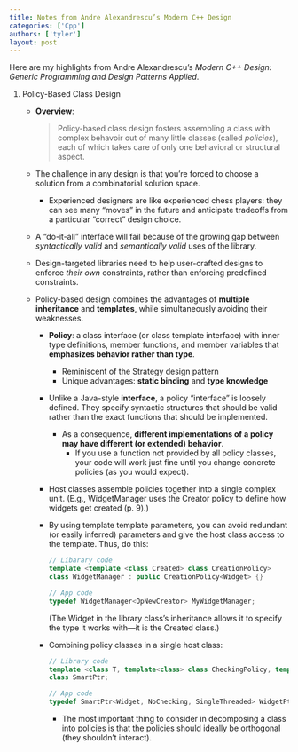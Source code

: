 ```yaml
---
title: Notes from Andre Alexandrescu’s Modern C++ Design
categories: ['Cpp']
authors: ['tyler']
layout: post
---
```


Here are my highlights from Andre Alexandrescu’s _Modern C++ Design: Generic Programming and Design Patterns Applied_.

1.  Policy-Based Class Design
    *   **Overview**:  
        
        > Policy-based class design fosters assembling a class with complex behavoir out of many little classes (called _policies_), each of which takes care of only one behavioral or structural aspect.
        
    *   The challenge in any design is that you’re forced to choose a solution from a combinatorial solution space.
        *   Experienced designers are like experienced chess players: they can see many “moves” in the future and anticipate tradeoffs from a particular “correct” design choice.
    *   A “do-it-all” interface will fail because of the growing gap between _syntactically valid_ and _semantically valid_ uses of the library.
    *   Design-targeted libraries need to help user-crafted designs to enforce _their own_ constraints, rather than enforcing predefined constraints.
    *   Policy-based design combines the advantages of **multiple inheritance** and **templates**, while simultaneously avoiding their weaknesses.
        *   **Policy**: a class interface (or class template interface) with inner type definitions, member functions, and member variables that **emphasizes behavior rather than type**.
            *   Reminiscent of the Strategy design pattern
            *   Unique advantages: **static binding** and **type knowledge**
        *   Unlike a Java-style **interface**, a policy “interface” is loosely defined. They specify syntactic structures that should be valid rather than the exact functions that should be implemented.
            *   As a consequence, **different implementations of a policy may have different (or extended) behavior**.
                *   If you use a function not provided by all policy classes, your code will work just fine until you change concrete policies (as you would expect).
        *   Host classes assemble policies together into a single complex unit. (E.g., WidgetManager uses the Creator policy to define how widgets get created (p. 9).)
        *   By using template template parameters, you can avoid redundant (or easily inferred) parameters and give the host class access to the template. Thus, do this:
            
            ```cpp
            // Libarary code
            template <template <class Created> class CreationPolicy>
            class WidgetManager : public CreationPolicy<Widget> {}
        
            // App code
            typedef WidgetManager<OpNewCreator> MyWidgetManager;
            ```
                
            
            (The Widget in the library class’s inheritance allows it to specify the type it works with—it is the Created class.)
            
        *   Combining policy classes in a single host class:
            
            ```cpp
            // Library code
            template <class T, template<class> class CheckingPolicy, template<class> class ThreadingModel>
            class SmartPtr;
        
            // App code
            typedef SmartPtr<Widget, NoChecking, SingleThreaded> WidgetPtr;
            ```
                
            
            *   The most important thing to consider in decomposing a class into policies is that the policies should ideally be orthogonal (they shouldn’t interact).
